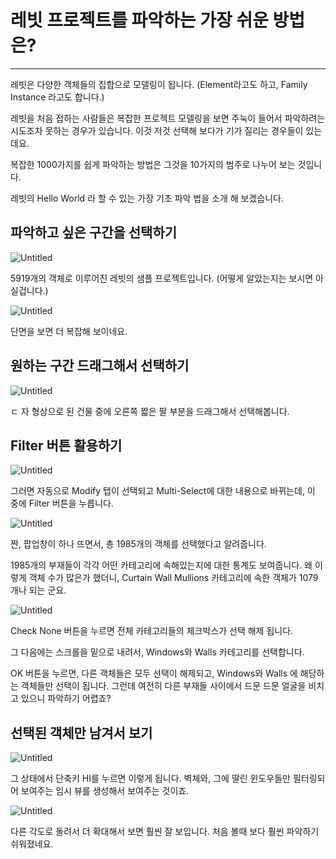 # 레빗 프로젝트를 파악하는 가장 쉬운 방법은?

---

레빗은 다양한 객체들의 집합으로 모델링이 됩니다. (Element라고도 하고, Family Instance 라고도 합니다.)

레빗을 처음 접하는 사람들은 복잡한 프로젝트 모델링을 보면 주눅이 들어서 파악하려는 시도조차 못하는 경우가 있습니다. 이것 저것 선택해 보다가 기가 질리는 경우들이 있는데요.

복잡한 1000가지를 쉽게 파악하는 방법은 그것을 10가지의 범주로 나누어 보는 것입니다.

레빗의 Hello World 라 할 수 있는 가장 기초 파악 법을 소개 해 보겠습니다.

## 파악하고 싶은 구간을 선택하기

![Untitled](%E1%84%85%E1%85%A6%E1%84%87%E1%85%B5%E1%86%BA%20%E1%84%91%E1%85%B3%E1%84%85%E1%85%A9%E1%84%8C%E1%85%A6%E1%86%A8%E1%84%90%E1%85%B3%E1%84%85%E1%85%B3%E1%86%AF%20%E1%84%91%E1%85%A1%E1%84%8B%E1%85%A1%E1%86%A8%E1%84%92%E1%85%A1%E1%84%82%E1%85%B3%E1%86%AB%20%E1%84%80%E1%85%A1%E1%84%8C%E1%85%A1%E1%86%BC%20%E1%84%89%E1%85%B1%E1%84%8B%E1%85%AE%E1%86%AB%20%E1%84%87%E1%85%A1%E1%86%BC%E1%84%87%E1%85%A5%E1%86%B8%E1%84%8B%E1%85%B3%207548740a62e64c66918fc9d856132a8d/Untitled.png)

5919개의 객체로 이루어진 레빗의 샘플 프로젝트입니다. (어떻게 알았는지는 보시면 아실겁니다.)

![Untitled](%E1%84%85%E1%85%A6%E1%84%87%E1%85%B5%E1%86%BA%20%E1%84%91%E1%85%B3%E1%84%85%E1%85%A9%E1%84%8C%E1%85%A6%E1%86%A8%E1%84%90%E1%85%B3%E1%84%85%E1%85%B3%E1%86%AF%20%E1%84%91%E1%85%A1%E1%84%8B%E1%85%A1%E1%86%A8%E1%84%92%E1%85%A1%E1%84%82%E1%85%B3%E1%86%AB%20%E1%84%80%E1%85%A1%E1%84%8C%E1%85%A1%E1%86%BC%20%E1%84%89%E1%85%B1%E1%84%8B%E1%85%AE%E1%86%AB%20%E1%84%87%E1%85%A1%E1%86%BC%E1%84%87%E1%85%A5%E1%86%B8%E1%84%8B%E1%85%B3%207548740a62e64c66918fc9d856132a8d/Untitled%201.png)

단면을 보면 더 복잡해 보이네요.

## 원하는 구간 드래그해서 선택하기

![Untitled](%E1%84%85%E1%85%A6%E1%84%87%E1%85%B5%E1%86%BA%20%E1%84%91%E1%85%B3%E1%84%85%E1%85%A9%E1%84%8C%E1%85%A6%E1%86%A8%E1%84%90%E1%85%B3%E1%84%85%E1%85%B3%E1%86%AF%20%E1%84%91%E1%85%A1%E1%84%8B%E1%85%A1%E1%86%A8%E1%84%92%E1%85%A1%E1%84%82%E1%85%B3%E1%86%AB%20%E1%84%80%E1%85%A1%E1%84%8C%E1%85%A1%E1%86%BC%20%E1%84%89%E1%85%B1%E1%84%8B%E1%85%AE%E1%86%AB%20%E1%84%87%E1%85%A1%E1%86%BC%E1%84%87%E1%85%A5%E1%86%B8%E1%84%8B%E1%85%B3%207548740a62e64c66918fc9d856132a8d/Untitled%202.png)

ㄷ 자 형상으로 된 건물 중에 오른쪽 짧은 팔 부분을 드래그해서 선택해봅니다.

## Filter 버튼 활용하기

![Untitled](%E1%84%85%E1%85%A6%E1%84%87%E1%85%B5%E1%86%BA%20%E1%84%91%E1%85%B3%E1%84%85%E1%85%A9%E1%84%8C%E1%85%A6%E1%86%A8%E1%84%90%E1%85%B3%E1%84%85%E1%85%B3%E1%86%AF%20%E1%84%91%E1%85%A1%E1%84%8B%E1%85%A1%E1%86%A8%E1%84%92%E1%85%A1%E1%84%82%E1%85%B3%E1%86%AB%20%E1%84%80%E1%85%A1%E1%84%8C%E1%85%A1%E1%86%BC%20%E1%84%89%E1%85%B1%E1%84%8B%E1%85%AE%E1%86%AB%20%E1%84%87%E1%85%A1%E1%86%BC%E1%84%87%E1%85%A5%E1%86%B8%E1%84%8B%E1%85%B3%207548740a62e64c66918fc9d856132a8d/Untitled%203.png)

그러면 자동으로 Modify 탭이 선택되고 Multi-Select에 대한 내용으로 바뀌는데, 이 중에 Filter 버튼을 누릅니다.

![Untitled](%E1%84%85%E1%85%A6%E1%84%87%E1%85%B5%E1%86%BA%20%E1%84%91%E1%85%B3%E1%84%85%E1%85%A9%E1%84%8C%E1%85%A6%E1%86%A8%E1%84%90%E1%85%B3%E1%84%85%E1%85%B3%E1%86%AF%20%E1%84%91%E1%85%A1%E1%84%8B%E1%85%A1%E1%86%A8%E1%84%92%E1%85%A1%E1%84%82%E1%85%B3%E1%86%AB%20%E1%84%80%E1%85%A1%E1%84%8C%E1%85%A1%E1%86%BC%20%E1%84%89%E1%85%B1%E1%84%8B%E1%85%AE%E1%86%AB%20%E1%84%87%E1%85%A1%E1%86%BC%E1%84%87%E1%85%A5%E1%86%B8%E1%84%8B%E1%85%B3%207548740a62e64c66918fc9d856132a8d/Untitled%204.png)

짠, 팝업창이 하나 뜨면서, 총 1985개의 객체를 선택했다고 알려줍니다.

1985개의 부재들이 각각 어떤 카테고리에 속해있는지에 대한 통계도 보여줍니다. 왜 이렇게 객체 수가 많은가 했더니, Curtain Wall Mullions 카테고리에 속한 객체가 1079개나 되는 군요.

![Untitled](%E1%84%85%E1%85%A6%E1%84%87%E1%85%B5%E1%86%BA%20%E1%84%91%E1%85%B3%E1%84%85%E1%85%A9%E1%84%8C%E1%85%A6%E1%86%A8%E1%84%90%E1%85%B3%E1%84%85%E1%85%B3%E1%86%AF%20%E1%84%91%E1%85%A1%E1%84%8B%E1%85%A1%E1%86%A8%E1%84%92%E1%85%A1%E1%84%82%E1%85%B3%E1%86%AB%20%E1%84%80%E1%85%A1%E1%84%8C%E1%85%A1%E1%86%BC%20%E1%84%89%E1%85%B1%E1%84%8B%E1%85%AE%E1%86%AB%20%E1%84%87%E1%85%A1%E1%86%BC%E1%84%87%E1%85%A5%E1%86%B8%E1%84%8B%E1%85%B3%207548740a62e64c66918fc9d856132a8d/Untitled%205.png)

Check None 버튼을 누르면 전체 카테고리들의 체크박스가 선택 해제 됩니다.

그 다음에는 스크롤을 밑으로 내려서, Windows와 Walls 카테고리를 선택합니다.

OK 버튼을 누르면, 다른 객체들은 모두 선택이 해제되고, Windows와 Walls 에 해당하는 객체들만 선택이 됩니다. 그런데 여전히 다른 부재들 사이에서 드문 드문 얼굴을 비치고 있으니 파악하기 어렵죠?

## 선택된 객체만 남겨서 보기

![Untitled](%E1%84%85%E1%85%A6%E1%84%87%E1%85%B5%E1%86%BA%20%E1%84%91%E1%85%B3%E1%84%85%E1%85%A9%E1%84%8C%E1%85%A6%E1%86%A8%E1%84%90%E1%85%B3%E1%84%85%E1%85%B3%E1%86%AF%20%E1%84%91%E1%85%A1%E1%84%8B%E1%85%A1%E1%86%A8%E1%84%92%E1%85%A1%E1%84%82%E1%85%B3%E1%86%AB%20%E1%84%80%E1%85%A1%E1%84%8C%E1%85%A1%E1%86%BC%20%E1%84%89%E1%85%B1%E1%84%8B%E1%85%AE%E1%86%AB%20%E1%84%87%E1%85%A1%E1%86%BC%E1%84%87%E1%85%A5%E1%86%B8%E1%84%8B%E1%85%B3%207548740a62e64c66918fc9d856132a8d/Untitled%206.png)

그 상태에서 단축키 HI를 누르면 이렇게 됩니다. 벽체와, 그에 딸린 윈도우들만 필터링되어 보여주는 임시 뷰를 생성해서 보여주는 것이죠.

![Untitled](%E1%84%85%E1%85%A6%E1%84%87%E1%85%B5%E1%86%BA%20%E1%84%91%E1%85%B3%E1%84%85%E1%85%A9%E1%84%8C%E1%85%A6%E1%86%A8%E1%84%90%E1%85%B3%E1%84%85%E1%85%B3%E1%86%AF%20%E1%84%91%E1%85%A1%E1%84%8B%E1%85%A1%E1%86%A8%E1%84%92%E1%85%A1%E1%84%82%E1%85%B3%E1%86%AB%20%E1%84%80%E1%85%A1%E1%84%8C%E1%85%A1%E1%86%BC%20%E1%84%89%E1%85%B1%E1%84%8B%E1%85%AE%E1%86%AB%20%E1%84%87%E1%85%A1%E1%86%BC%E1%84%87%E1%85%A5%E1%86%B8%E1%84%8B%E1%85%B3%207548740a62e64c66918fc9d856132a8d/Untitled%207.png)

다른 각도로 돌려서 더 확대해서 보면 훨씬 잘 보입니다. 처음 볼때 보다 훨씬 파악하기 쉬워졌네요.